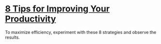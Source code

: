 
# [8 Tips for Improving Your Productivity](https://www.mindhaste.com/t/productivity/8-tips-for-improving-your-productivity-27)

To maximize efficiency, experiment with these 8 strategies and observe the results.
    